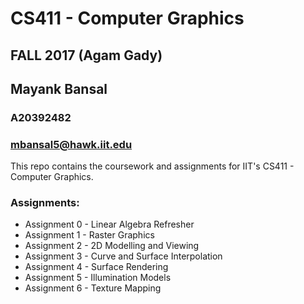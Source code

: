 # CS411 - Computer Graphics
## FALL 2017 (Agam Gady)

## Mayank Bansal
### A20392482
### mbansal5@hawk.iit.edu

This repo contains the coursework and assignments for IIT's CS411 - Computer Graphics. 

### Assignments:
* Assignment 0 - Linear Algebra Refresher
* Assignment 1 - Raster Graphics
* Assignment 2 - 2D Modelling and Viewing
* Assignment 3 - Curve and Surface Interpolation
* Assignment 4 - Surface Rendering
* Assignment 5 - Illumination Models
* Assignment 6 - Texture Mapping